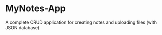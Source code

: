 # MyNotes-App
A complete CRUD application for creating notes and uploading files (with JSON database)
